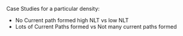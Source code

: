 Case Studies for a particular density:

- No Current path formed high NLT vs low NLT
- Lots of Current Paths formed vs Not many current paths formed

